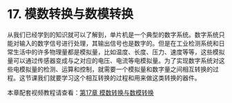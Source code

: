 # 17. 模数转换与数模转换

从我们已经学到的知识就可以了解到，单片机是一个典型的数字系统。数字系统只能对输入的数字信号进行处理，其输出信号也是数字的。但是在工业检测系统和日常生活中的许多物理量都是模拟量，比如温度、长度、压力、速度等等，这些模拟量可以通过传感器变成与之对应的电压、电流等电模拟量。为了实现数字系统对这些电模拟量的检测、运算和控制，就需要一个模拟量和数字量之间相互转换的过程。这节课我们就要学习这个相互转换的过程和用来做这类转换的器件。

本章配套视频教程请查看：[第17章 模数转换与数模转换](http://c.biancheng.net/cpp/html/2469.html)